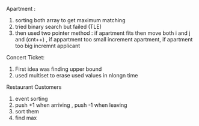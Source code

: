 Apartment :
1. sorting both array to get maximum matching
2. tried binary search but failed (TLE)
3. then used two pointer method : if apartment fits then move both i and j and (cnt++) , if appartment too small increment apartment, if apartment too big incremnt applicant


Concert Ticket:

1. First idea was finding upper bound 
2. used multiset to erase used values in nlongn time


Restaurant Customers
1. event sorting
2. push +1 when arriving , push -1 when leaving
3. sort them
4. find max




